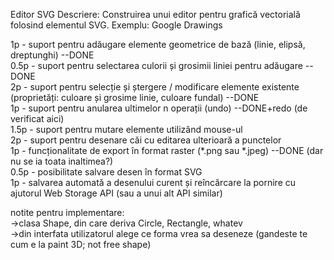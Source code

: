 Editor SVG 
Descriere: Construirea unui editor pentru grafică vectorială folosind elementul SVG. 
Exemplu: Google Drawings

1p - suport pentru adăugare elemente geometrice de bază (linie, elipsă, dreptunghi) --DONE <br/>
0.5p - suport pentru selectarea culorii și grosimii liniei pentru adăugare --DONE <br/>
2p - suport pentru selecție și ștergere / modificare elemente existente (proprietăți: culoare și grosime linie, culoare fundal) --DONE <br/>
1p - suport pentru anularea ultimelor n operații (undo) --DONE+redo (de verificat aici)<br/>
1.5p - suport pentru mutare elemente utilizând mouse-ul <br/>
2p - suport pentru desenare căi cu editarea ulterioară a punctelor <br/>
1p - funcționalitate de export în format raster (*.png sau *.jpeg) --DONE (dar nu se ia toata inaltimea?) <br/>
0.5p - posibilitate salvare desen în format SVG <br/>
1p - salvarea automată a desenului curent și reîncărcare la pornire cu ajutorul Web Storage API (sau a unui alt API similar) <br/>

notite pentru implementare: <br/>
->clasa Shape, din care deriva Circle, Rectangle, whatev <br/>
->din interfata utilizatorul alege ce forma vrea sa deseneze (gandeste te cum e la paint 3D; not free shape)
